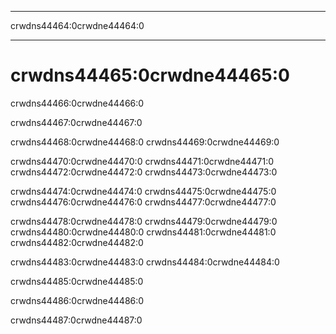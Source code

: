 * * *

crwdns44464:0crwdne44464:0

* * *

# crwdns44465:0crwdne44465:0

crwdns44466:0crwdne44466:0  
  


crwdns44467:0crwdne44467:0</center>   
  


crwdns44468:0crwdne44468:0 crwdns44469:0crwdne44469:0

crwdns44470:0crwdne44470:0 crwdns44471:0crwdne44471:0 crwdns44472:0crwdne44472:0 crwdns44473:0crwdne44473:0

crwdns44474:0crwdne44474:0 crwdns44475:0crwdne44475:0 crwdns44476:0crwdne44476:0 crwdns44477:0crwdne44477:0

crwdns44478:0crwdne44478:0 crwdns44479:0crwdne44479:0 crwdns44480:0crwdne44480:0 crwdns44481:0crwdne44481:0 crwdns44482:0crwdne44482:0

crwdns44483:0crwdne44483:0 crwdns44484:0crwdne44484:0

crwdns44485:0crwdne44485:0

crwdns44486:0crwdne44486:0

crwdns44487:0crwdne44487:0
